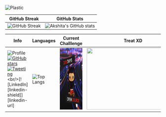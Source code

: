 ![Plastic](https://user-images.githubusercontent.com/56997545/110952016-bb2d9c80-836b-11eb-9240-ed7d4e697448.gif)

| GitHub Streak | GitHub Stats|
| ----|-----|
| ![GitHub Streak](https://github-readme-streak-stats.herokuapp.com/?user=akshitadixit&theme=tokyonight) | ![Akshita's GitHub stats](https://github-readme-stats.vercel.app/api?username=akshitadixit)|

| Info | Languages| Current Challlenge| Treat XD|
| ----|-----|---------|--------|
| ![Profile](https://Visitor-badge.glitch.me/badge?page_id=akshitadixit.akshitadixit-gh-visitors)<br/>[![GitHub stars](https://img.shields.io/github/stars/akshitadixit.svg?style=social&label=Star&maxAge=2592000)](https://GitHub.com/akshitadixit/stargazers/)<br/>[![Tweeting](https://img.shields.io/twitter/url/http/shields.io.svg?style=social)](https://twitter.com/plastic96_)<br/>[![LinkedIn][linkedin-shield]][linkedin-url] | ![Top Langs](https://github-readme-stats.vercel.app/api/top-langs/?username=akshitadixit&layout=compact&theme=vision-friendly-dark)<!--&langs_count=6)-->| <a href="https://github.com/IIITKalyaniFOSC/GitTub"><img src="https://github.com/IIITKalyaniFOSC/GitTub/blob/main/assets/image.png" width="200" height="200"/></a>| <img src="https://pics.me.me/untitled-notepad-file-edit-format-view-help-only-real-programmers-37641627.png" width="300" height="200"/> |


[linkedin-shield]: https://img.shields.io/badge/-LinkedIn-black.svg?style=plastic&logo=linkedin&colorB=darkblue
[linkedin-url]: https://www.linkedin.com/in/akshitadixit/
